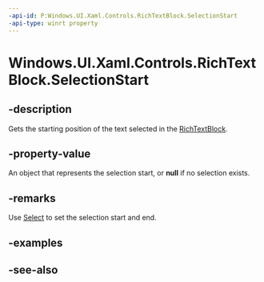 ```yaml
---
-api-id: P:Windows.UI.Xaml.Controls.RichTextBlock.SelectionStart
-api-type: winrt property
---
```


<!-- Property syntax
public Windows.UI.Xaml.Documents.TextPointer SelectionStart { get; }
-->

# Windows.UI.Xaml.Controls.RichTextBlock.SelectionStart

## -description
Gets the starting position of the text selected in the [RichTextBlock](richtextblock.md).



## -property-value
An object that represents the selection start, or **null** if no selection exists.

## -remarks
Use [Select](richtextblock_select_694729799.md) to set the selection start and end.

## -examples

## -see-also
